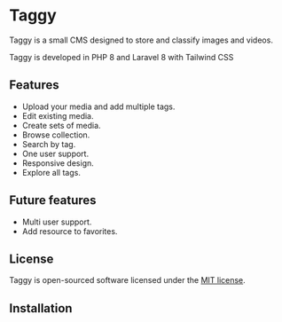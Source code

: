 # Taggy

Taggy is a small CMS designed to store and classify images and videos.

Taggy is developed in PHP 8 and Laravel 8 with Tailwind CSS

## Features
- Upload your media and add multiple tags.
- Edit existing media.
- Create sets of media.
- Browse collection.
- Search by tag.
- One user support.
- Responsive design.
- Explore all tags.

## Future features
- Multi user support.
- Add resource to favorites.

## License

Taggy is open-sourced software licensed under the [MIT license](https://opensource.org/licenses/MIT).

## Installation


